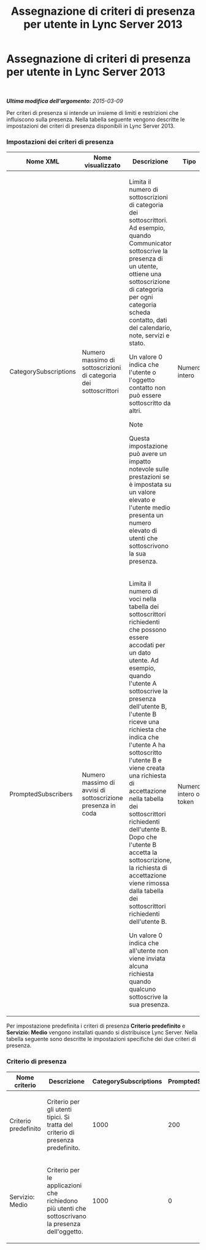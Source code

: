 ﻿---
title: Assegnazione di criteri di presenza per utente in Lync Server 2013
TOCTitle: Assegnazione di criteri di presenza per utente in Lync Server 2013
ms:assetid: fd1097b7-248d-4b78-8c43-456b03257c18
ms:mtpsurl: https://technet.microsoft.com/it-it/library/Gg182614(v=OCS.15)
ms:contentKeyID: 49302575
ms.date: 08/24/2015
mtps_version: v=OCS.15
ms.translationtype: HT
---

# Assegnazione di criteri di presenza per utente in Lync Server 2013

 

_**Ultima modifica dell'argomento:** 2015-03-09_

Per criteri di presenza si intende un insieme di limiti e restrizioni che influiscono sulla presenza. Nella tabella seguente vengono descritte le impostazioni dei criteri di presenza disponibili in Lync Server 2013.

### Impostazioni dei criteri di presenza

<table>
<colgroup>
<col style="width: 20%" />
<col style="width: 20%" />
<col style="width: 20%" />
<col style="width: 20%" />
<col style="width: 20%" />
</colgroup>
<thead>
<tr class="header">
<th>Nome XML</th>
<th>Nome visualizzato</th>
<th>Descrizione</th>
<th>Tipo</th>
<th>Valore</th>
</tr>
</thead>
<tbody>
<tr class="odd">
<td><p>CategorySubscriptions</p></td>
<td><p>Numero massimo di sottoscrizioni di categoria dei sottoscrittori</p></td>
<td><p>Limita il numero di sottoscrizioni di categoria dei sottoscrittori. Ad esempio, quando Communicator sottoscrive la presenza di un utente, ottiene una sottoscrizione di categoria per ogni categoria scheda contatto, dati del calendario, note, servizi e stato.</p>
<p>Un valore 0 indica che l'utente o l'oggetto contatto non può essere sottoscritto da altri.</p>
<div class="alert">

> [!NOTE]
> Questa impostazione può avere un impatto notevole sulle prestazioni se è impostata su un valore elevato e l'utente medio presenta un numero elevato di utenti che sottoscrivono la sua presenza.


</div></td>
<td><p>Numero intero</p></td>
<td><p>0-3000</p></td>
</tr>
<tr class="even">
<td><p>PromptedSubscribers</p></td>
<td><p>Numero massimo di avvisi di sottoscrizione presenza in coda</p></td>
<td><p>Limita il numero di voci nella tabella dei sottoscrittori richiedenti che possono essere accodati per un dato utente. Ad esempio, quando l'utente A sottoscrive la presenza dell'utente B, l'utente B riceve una richiesta che indica che l'utente A ha sottoscritto l'utente B e viene creata una richiesta di accettazione nella tabella dei sottoscrittori richiedenti dell'utente B. Dopo che l'utente B accetta la sottoscrizione, la richiesta di accettazione viene rimossa dalla tabella dei sottoscrittori richiedenti dell'utente B.</p>
<p>Un valore 0 indica che all'utente non viene inviata alcuna richiesta quando qualcuno sottoscrive la sua presenza.</p></td>
<td><p>Numero intero o token</p></td>
<td><p>0-500</p></td>
</tr>
</tbody>
</table>


Per impostazione predefinita i criteri di presenza **Criterio predefinito** e **Servizio: Medio** vengono installati quando si distribuisce Lync Server. Nella tabella seguente sono descritte le impostazioni specifiche dei due criteri di presenza.

### Criterio di presenza

<table>
<colgroup>
<col style="width: 25%" />
<col style="width: 25%" />
<col style="width: 25%" />
<col style="width: 25%" />
</colgroup>
<thead>
<tr class="header">
<th>Nome criterio</th>
<th>Descrizione</th>
<th>CategorySubscriptions</th>
<th>PromptedSubscribers</th>
</tr>
</thead>
<tbody>
<tr class="odd">
<td><p>Criterio predefinito</p></td>
<td><p>Criterio per gli utenti tipici. Si tratta del criterio di presenza predefinito.</p></td>
<td><p>1000</p></td>
<td><p>200</p></td>
</tr>
<tr class="even">
<td><p>Servizio: Medio</p></td>
<td><p>Criterio per le applicazioni che richiedono più utenti che sottoscrivano la presenza dell'oggetto.</p></td>
<td><p>1000</p></td>
<td><p>0</p></td>
</tr>
</tbody>
</table>

